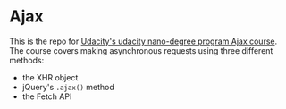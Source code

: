 # Ajax

This is the repo for [Udacity's udacity nano-degree program Ajax course](). The course covers making asynchronous requests using three different methods:

* the XHR object
* jQuery's `.ajax()` method
* the Fetch API

